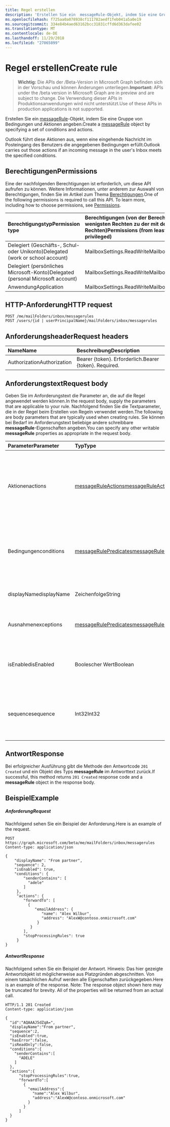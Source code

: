 ```yaml
---
title: Regel erstellen
description: 'Erstellen Sie ein  messageRule-Objekt, indem Sie eine Gruppe von Bedingungen und Aktionen angeben. '
ms.openlocfilehash: f725aa0a078938cf111782aedf1feb041a5a0e19
ms.sourcegitcommit: 334e84b4aed63162bcc31831cffd6d363dafee02
ms.translationtype: MT
ms.contentlocale: de-DE
ms.lasthandoff: 11/29/2018
ms.locfileid: "27065899"
---
```

# <a name="create-rule"></a><span data-ttu-id="613b6-103">Regel erstellen</span><span class="sxs-lookup"><span data-stu-id="613b6-103">Create rule</span></span>

> <span data-ttu-id="613b6-104">**Wichtig:** Die APIs der /Beta-Version in Microsoft Graph befinden sich in der Vorschau und können Änderungen unterliegen.</span><span class="sxs-lookup"><span data-stu-id="613b6-104">**Important:** APIs under the /beta version in Microsoft Graph are in preview and are subject to change.</span></span> <span data-ttu-id="613b6-105">Die Verwendung dieser APIs in Produktionsanwendungen wird nicht unterstützt.</span><span class="sxs-lookup"><span data-stu-id="613b6-105">Use of these APIs in production applications is not supported.</span></span>

<span data-ttu-id="613b6-106">Erstellen Sie ein  [messageRule](../resources/messagerule.md)-Objekt, indem Sie eine Gruppe von Bedingungen und Aktionen angeben.</span><span class="sxs-lookup"><span data-stu-id="613b6-106">Create a [messageRule](../resources/messagerule.md) object by specifying a set of conditions and actions.</span></span> 

<span data-ttu-id="613b6-107">Outlook führt diese Aktionen aus, wenn eine eingehende Nachricht im Posteingang des Benutzers die angegebenen Bedingungen erfüllt.</span><span class="sxs-lookup"><span data-stu-id="613b6-107">Outlook carries out those actions if an incoming message in the user's Inbox meets the specified conditions.</span></span>

## <a name="permissions"></a><span data-ttu-id="613b6-108">Berechtigungen</span><span class="sxs-lookup"><span data-stu-id="613b6-108">Permissions</span></span>
<span data-ttu-id="613b6-p102">Eine der nachfolgenden Berechtigungen ist erforderlich, um diese API aufrufen zu können. Weitere Informationen, unter anderem zur Auswahl von Berechtigungen, finden Sie im Artikel zum Thema [Berechtigungen](/graph/permissions-reference).</span><span class="sxs-lookup"><span data-stu-id="613b6-p102">One of the following permissions is required to call this API. To learn more, including how to choose permissions, see [Permissions](/graph/permissions-reference).</span></span>

|<span data-ttu-id="613b6-111">Berechtigungstyp</span><span class="sxs-lookup"><span data-stu-id="613b6-111">Permission type</span></span>      | <span data-ttu-id="613b6-112">Berechtigungen (von der Berechtigung mit den wenigsten Rechten zu der mit den meisten Rechten)</span><span class="sxs-lookup"><span data-stu-id="613b6-112">Permissions (from least to most privileged)</span></span>              |
|:--------------------|:---------------------------------------------------------|
|<span data-ttu-id="613b6-113">Delegiert (Geschäfts-, Schul- oder Unikonto)</span><span class="sxs-lookup"><span data-stu-id="613b6-113">Delegated (work or school account)</span></span> | <span data-ttu-id="613b6-114">MailboxSettings.ReadWrite</span><span class="sxs-lookup"><span data-stu-id="613b6-114">MailboxSettings.ReadWrite</span></span>    |
|<span data-ttu-id="613b6-115">Delegiert (persönliches Microsoft-Konto)</span><span class="sxs-lookup"><span data-stu-id="613b6-115">Delegated (personal Microsoft account)</span></span> | <span data-ttu-id="613b6-116">MailboxSettings.ReadWrite</span><span class="sxs-lookup"><span data-stu-id="613b6-116">MailboxSettings.ReadWrite</span></span>    |
|<span data-ttu-id="613b6-117">Anwendung</span><span class="sxs-lookup"><span data-stu-id="613b6-117">Application</span></span> | <span data-ttu-id="613b6-118">MailboxSettings.ReadWrite</span><span class="sxs-lookup"><span data-stu-id="613b6-118">MailboxSettings.ReadWrite</span></span> |


## <a name="http-request"></a><span data-ttu-id="613b6-119">HTTP-Anforderung</span><span class="sxs-lookup"><span data-stu-id="613b6-119">HTTP request</span></span>
<!-- { "blockType": "ignored" } -->
```http
POST /me/mailFolders/inbox/messagerules
POST /users/{id | userPrincipalName}/mailFolders/inbox/messagerules
```
## <a name="request-headers"></a><span data-ttu-id="613b6-120">Anforderungsheader</span><span class="sxs-lookup"><span data-stu-id="613b6-120">Request headers</span></span>
| <span data-ttu-id="613b6-121">Name</span><span class="sxs-lookup"><span data-stu-id="613b6-121">Name</span></span>       | <span data-ttu-id="613b6-122">Beschreibung</span><span class="sxs-lookup"><span data-stu-id="613b6-122">Description</span></span>|
|:---------------|:----------|
| <span data-ttu-id="613b6-123">Authorization</span><span class="sxs-lookup"><span data-stu-id="613b6-123">Authorization</span></span>  | <span data-ttu-id="613b6-p103">Bearer {token}. Erforderlich.</span><span class="sxs-lookup"><span data-stu-id="613b6-p103">Bearer {token}. Required.</span></span> |


## <a name="request-body"></a><span data-ttu-id="613b6-126">Anforderungstext</span><span class="sxs-lookup"><span data-stu-id="613b6-126">Request body</span></span>
<span data-ttu-id="613b6-127">Geben Sie im Anforderungstext die Parameter an, die auf die Regel angewendet werden können.</span><span class="sxs-lookup"><span data-stu-id="613b6-127">In the request body, supply the parameters that are applicable to your rule.</span></span> <span data-ttu-id="613b6-128">Nachfolgend finden Sie die Textparameter, die in der Regel beim Erstellen von Regeln verwendet werden.</span><span class="sxs-lookup"><span data-stu-id="613b6-128">The following are body parameters that are typically used when creating rules.</span></span> <span data-ttu-id="613b6-129">Sie können bei Bedarf im Anforderungstext beliebige andere schreibbare **messageRule**-Eigenschaften angeben.</span><span class="sxs-lookup"><span data-stu-id="613b6-129">You can specify any other writable **messageRule** properties as appropriate in the request body.</span></span>

| <span data-ttu-id="613b6-130">Parameter</span><span class="sxs-lookup"><span data-stu-id="613b6-130">Parameter</span></span>       | <span data-ttu-id="613b6-131">Typ</span><span class="sxs-lookup"><span data-stu-id="613b6-131">Type</span></span>|<span data-ttu-id="613b6-132">Beschreibung</span><span class="sxs-lookup"><span data-stu-id="613b6-132">Description</span></span>|
|:--------|:-------|:----------|
|<span data-ttu-id="613b6-133">Aktionen</span><span class="sxs-lookup"><span data-stu-id="613b6-133">actions</span></span>|[<span data-ttu-id="613b6-134">messageRuleActions</span><span class="sxs-lookup"><span data-stu-id="613b6-134">messageRuleActions</span></span>](../resources/messageruleactions.md)|<span data-ttu-id="613b6-135">Aktionen, die auf eine Nachricht angewendet werden, wenn die entsprechenden Bedingungen (falls vorhanden) erfüllt sind.</span><span class="sxs-lookup"><span data-stu-id="613b6-135">Actions to be taken on a message when the corresponding conditions, if any, are fulfilled.</span></span> <span data-ttu-id="613b6-136">Erforderlich. </span><span class="sxs-lookup"><span data-stu-id="613b6-136">Required.</span></span>|
|<span data-ttu-id="613b6-137">Bedingungen</span><span class="sxs-lookup"><span data-stu-id="613b6-137">conditions</span></span>|[<span data-ttu-id="613b6-138">messageRulePredicates</span><span class="sxs-lookup"><span data-stu-id="613b6-138">messageRulePredicates</span></span>](../resources/messagerulepredicates.md)|<span data-ttu-id="613b6-139">Bedingungen, die bei Erfüllung die entsprechenden Aktionen für diese Regel auslösen.</span><span class="sxs-lookup"><span data-stu-id="613b6-139">Conditions that when fulfilled, will trigger the corresponding actions for that rule.</span></span> <span data-ttu-id="613b6-140">Optional.</span><span class="sxs-lookup"><span data-stu-id="613b6-140">Optional.</span></span>|
|<span data-ttu-id="613b6-141">displayName</span><span class="sxs-lookup"><span data-stu-id="613b6-141">displayName</span></span>| <span data-ttu-id="613b6-142">Zeichenfolge</span><span class="sxs-lookup"><span data-stu-id="613b6-142">String</span></span>  | <span data-ttu-id="613b6-143">Der Anzeigename der Regel.</span><span class="sxs-lookup"><span data-stu-id="613b6-143">The display name of the rule.</span></span> <span data-ttu-id="613b6-144">Erforderlich. </span><span class="sxs-lookup"><span data-stu-id="613b6-144">Required.</span></span>|
|<span data-ttu-id="613b6-145">Ausnahmen</span><span class="sxs-lookup"><span data-stu-id="613b6-145">exceptions</span></span>| [<span data-ttu-id="613b6-146">messageRulePredicates</span><span class="sxs-lookup"><span data-stu-id="613b6-146">messageRulePredicates</span></span>](../resources/messagerulepredicates.md)| <span data-ttu-id="613b6-147">Ausnahmebedingungen für die Regel.</span><span class="sxs-lookup"><span data-stu-id="613b6-147">Represents exception conditions for the rule.</span></span> <span data-ttu-id="613b6-148">Optional.</span><span class="sxs-lookup"><span data-stu-id="613b6-148">Optional.</span></span> |
|<span data-ttu-id="613b6-149">isEnabled</span><span class="sxs-lookup"><span data-stu-id="613b6-149">isEnabled</span></span> | <span data-ttu-id="613b6-150">Boolescher Wert</span><span class="sxs-lookup"><span data-stu-id="613b6-150">Boolean</span></span> | <span data-ttu-id="613b6-151">Gibt an, ob die Regel auf Nachrichten angewendet werden kann.</span><span class="sxs-lookup"><span data-stu-id="613b6-151">Indicates whether the rule is enabled to be applied to messages.</span></span> <span data-ttu-id="613b6-152">Optional.</span><span class="sxs-lookup"><span data-stu-id="613b6-152">Optional.</span></span> |
|<span data-ttu-id="613b6-153">sequence</span><span class="sxs-lookup"><span data-stu-id="613b6-153">sequence</span></span>| <span data-ttu-id="613b6-154">Int32</span><span class="sxs-lookup"><span data-stu-id="613b6-154">Int32</span></span> | <span data-ttu-id="613b6-155">Gibt die Reihenfolge an, in der die Regel zusammen mit anderen Regeln ausgeführt wird.</span><span class="sxs-lookup"><span data-stu-id="613b6-155">Indicates the order in which the rule is executed, among other rules.</span></span> <span data-ttu-id="613b6-156">Erforderlich. </span><span class="sxs-lookup"><span data-stu-id="613b6-156">Required.</span></span>|

## <a name="response"></a><span data-ttu-id="613b6-157">Antwort</span><span class="sxs-lookup"><span data-stu-id="613b6-157">Response</span></span>
<span data-ttu-id="613b6-158">Bei erfolgreicher Ausführung gibt die Methode den Antwortcode `201 Created` und ein Objekt des Typs **messageRule** im Antworttext zurück.</span><span class="sxs-lookup"><span data-stu-id="613b6-158">If successful, this method returns `201 Created` response code and a **messageRule** object in the response body.</span></span>

## <a name="example"></a><span data-ttu-id="613b6-159">Beispiel</span><span class="sxs-lookup"><span data-stu-id="613b6-159">Example</span></span>
##### <a name="request"></a><span data-ttu-id="613b6-160">Anforderung</span><span class="sxs-lookup"><span data-stu-id="613b6-160">Request</span></span>
<span data-ttu-id="613b6-161">Nachfolgend sehen Sie ein Beispiel der Anforderung.</span><span class="sxs-lookup"><span data-stu-id="613b6-161">Here is an example of the request.</span></span>
<!-- {
  "blockType": "request",
  "name": "create_messagerule_from_mailfolder"
}-->
```http
POST https://graph.microsoft.com/beta/me/mailFolders/inbox/messagerules
Content-type: application/json

{      
    "displayName": "From partner",      
    "sequence": 2,      
    "isEnabled": true,          
    "conditions": {
        "senderContains": [
          "adele"       
        ]
     },
     "actions": {
        "forwardTo": [
          {
             "emailAddress": {
                "name": "Alex Wilbur",
                "address": "AlexW@contoso.onmicrosoft.com"
              }
           }
        ],
        "stopProcessingRules": true
     }    
}

```
##### <a name="response"></a><span data-ttu-id="613b6-162">Antwort</span><span class="sxs-lookup"><span data-stu-id="613b6-162">Response</span></span>
<span data-ttu-id="613b6-p111">Nachfolgend sehen Sie ein Beispiel der Antwort. Hinweis: Das hier gezeigte Antwortobjekt ist möglicherweise aus Platzgründen abgeschnitten. Von einem tatsächlichen Aufruf werden alle Eigenschaften zurückgegeben.</span><span class="sxs-lookup"><span data-stu-id="613b6-p111">Here is an example of the response. Note: The response object shown here may be truncated for brevity. All of the properties will be returned from an actual call.</span></span>
<!-- {
  "blockType": "response",
  "truncated": true,
  "@odata.type": "microsoft.graph.messageRule"
} -->
```http
HTTP/1.1 201 Created
Content-type: application/json

{
  "id":"AQAAAJ5dZqA=",
  "displayName":"From partner",
  "sequence":2,
  "isEnabled":true,
  "hasError":false,
  "isReadOnly":false,
  "conditions":{
    "senderContains":[
      "ADELE"
    ]
  },
  "actions":{
      "stopProcessingRules":true,
      "forwardTo":[
        {
          "emailAddress":{
            "name":"Alex Wilbur",
            "address":"AlexW@contoso.onmicrosoft.com"
          }
        }
      ]
  }
}

```

<!-- uuid: 8fcb5dbc-d5aa-4681-8e31-b001d5168d79
2015-10-25 14:57:30 UTC -->
<!-- {
  "type": "#page.annotation",
  "description": "Create rule",
  "keywords": "",
  "section": "documentation",
  "tocPath": ""
}-->